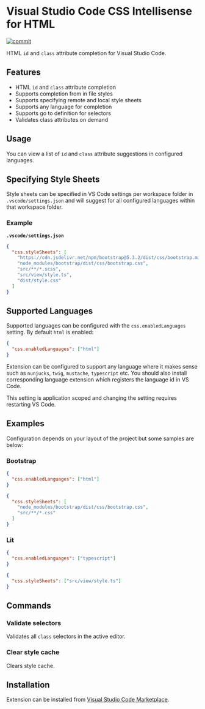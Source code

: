 # Visual Studio Code CSS Intellisense for HTML

[![commit](https://github.com/ecmel/vscode-html-css/actions/workflows/commit.yml/badge.svg)](https://github.com/ecmel/vscode-html-css/actions/workflows/commit.yml)

HTML `id` and `class` attribute completion for Visual Studio Code.

## Features

- HTML `id` and `class` attribute completion
- Supports completion from in file styles
- Supports specifying remote and local style sheets
- Supports any language for completion
- Supports go to definition for selectors
- Validates class attributes on demand

## Usage

You can view a list of `id` and `class` attribute suggestions in configured languages.

## Specifying Style Sheets

Style sheets can be specified in VS Code settings per workspace folder in `.vscode/settings.json` and will suggest for all configured languages within that workspace folder.

### Example

**`.vscode/settings.json`**

```json
{
  "css.styleSheets": [
    "https://cdn.jsdelivr.net/npm/bootstrap@5.3.2/dist/css/bootstrap.min.css",
    "node_modules/bootstrap/dist/css/bootstrap.css",
    "src/**/*.scss",
    "src/view/style.ts",
    "dist/style.css"
  ]
}
```

## Supported Languages

Supported languages can be configured with the `css.enabledLanguages` setting. By default `html` is enabled:

```json
{
  "css.enabledLanguages": ["html"]
}
```

Extension can be configured to support any language where it makes sense such as `nunjucks`, `twig`, `mustache`, `typescript` etc. You should also install corresponding language extension which registers the language id in VS Code.

This setting is application scoped and changing the setting requires restarting VS Code.

## Examples

Configuration depends on your layout of the project but some samples are below:

### Bootstrap

```json
{
  "css.enabledLanguages": ["html"]
}
```

```json
{
  "css.styleSheets": [
    "node_modules/bootstrap/dist/css/bootstrap.css",
    "src/**/*.css"
  ]
}
```

### Lit

```json
{
  "css.enabledLanguages": ["typescript"]
}
```

```json
{
  "css.styleSheets": ["src/view/style.ts"]
}
```

## Commands

### Validate selectors

Validates all `class` selectors in the active editor.

### Clear style cache

Clears style cache.

## Installation

Extension can be installed from [Visual Studio Code Marketplace](https://marketplace.visualstudio.com/items?itemName=ecmel.vscode-html-css).
